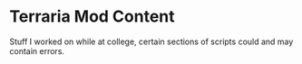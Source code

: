 # Terraria Mod Content
Stuff I worked on while at college, certain sections of scripts could and may contain errors.
